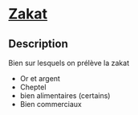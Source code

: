 # [Zakat](readme.md)

## Description

Bien sur lesquels on prélève la zakat

* Or et argent
* Cheptel
* bien alimentaires (certains)
* Bien commerciaux
